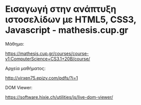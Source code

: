 # Εισαγωγή στην ανάπτυξη ιστοσελίδων με HTML5, CSS3, Javascript - mathesis.cup.gr

Μάθημα:


https://mathesis.cup.gr/courses/course-v1:ComputerScience+CS3.1+20B/course/

Αρχεία μαθήματος:

http://virxen75.epizy.com/pdfs/?i=1


DOM Viewer:

https://software.hixie.ch/utilities/js/live-dom-viewer/
